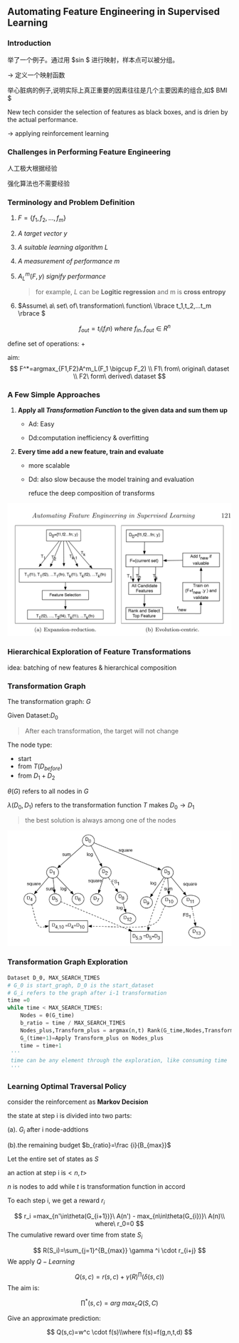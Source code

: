 ## Automating Feature Engineering in Supervised Learning

### Introduction

举了一个例子。通过用 $sin $ 进行映射，样本点可以被分组。

$\to$ 定义一个映射函数

 举心脏病的例子,说明实际上真正重要的因素往往是几个主要因素的组合,如$ BMI $



New tech consider the selection of features as black boxes, and is drien by the actual performance.

$\to$ applying reinforcement learning

### Challenges in Performing Feature Engineering

人工极大根据经验

强化算法也不需要经验

### Terminology and Problem Definition

1. $F=\lbrace f_1,f_2,...,f_m \rbrace$ 

2. $A\ target\ vector\ y$

3. $A\ suitable\ learning\ algorithm\ L$

4. $A\ measurement\ of\ performance\ m$

5. $A_L^m(F,y)\ signify\ performance$

   > for example, $L$ can be **Logitic regression** and m is **cross entropy**



6. $Assume\ a\ set\ of\ transformation\ function\ \lbrace t_1,t_2,...t_m \rbrace $ 

   $$ f_{out}=t_i(f_in)\ where\ f_{in},f_{out} \in R^n$$

define set of operations: $+$ 

aim:
$$
F^*=argmax_{F1,F2}A^m_L(F_1 \bigcup F_2)
\\ F1\ from\ original\ dataset
\\ F2\ form\ derived\ dataset
$$

### A Few Simple Approaches

1. **Apply all $Transformation\ Function$ to the given data and sum them up**

   + Ad: Easy

   + Dd:computation inefficiency & overfitting

 2. **Every time add a new feature, train and evaluate**

    + more scalable

    + Dd: also slow because the model training and evaluation

      refuce the deep composition of transforms

      

![](.\img\simple_way.png)

### Hierarchical Exploration of Feature Transformations

idea: batching of new features & hierarchical composition 

### Transformation Graph

The transformation graph: $G$

Given  Dataset:$D_0$

> After each transformation, the target will not change

The node type:

+ start
+ from $T(D_{before})$
+ from $D_1+D_2$

$\theta (G)$ refers to all nodes in $G$

$\lambda(D_0,D_1)$ refers to the transformation function $T$ makes $D_0 \to D_1$

>  the best solution is always among one of the nodes

![DAG](.\img\DAG.png)

### Transformation Graph Exploration

```Python
Dataset D_0, MAX_SEARCH_TIMES
# G_0 is start_gragh, D_0 is the start_dataset
# G_i refers to the graph after i-1 transformation
time =0
while time < MAX_SEARCH_TIMES:
    Nodes = θ(G_time)
    b_ratio = time / MAX_SEARCH_TIMES
    Nodes_plus,Transform_plus = argmax(n,t) Rank(G_time,Nodes,Transform,b_ratio)
    G_(time+1)=Apply Transform_plus on Nodes_plus
    time = time+1
 '''
 time can be any element through the exploration, like consuming time
 '''
```

### Learning Optimal Traversal Policy

consider the reinforcement as **Markov Decision**

the state at step i is divided into two parts:

(a). $G_i$ after i node-addtions

(b).the remaining budget $b_{ratio}=\frac {i}{B_{max}}$



Let the entire set of states as $S$

an action at step i is$<n,t>$

$n$ is nodes to add while $t$ is transformation function in accord



To each step i, we get a reward  $r_i$

$$
r_i =max_{n'\in\theta(G_{i+1})}\ A(n') - max_{n\in\theta(G_{i})}\ A(n)\\ where\ r_0=0
$$
The cumulative reward over time from state $S_i$

$$
R(S_i)=\sum_{j=1}^{B_{max}} \gamma ^i \cdot r_{i+j}
$$
We apply $Q-Learning$

$$
Q(s,c)=r(s,c)+\gamma(R)^\prod (\delta(s,c))
$$
The aim is:

$$
\prod^*(s,c)= arg\ max_cQ(S,C)
$$

Give an approximate prediction:

$$
Q(s,c)=w^c \cdot f(s)\\where f(s)=f(g,n,t,d)
$$
